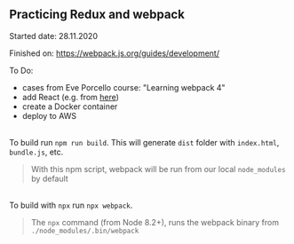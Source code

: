 
## Practicing Redux and webpack

Started date: 28.11.2020

Finished on: https://webpack.js.org/guides/development/

To Do:
- cases from Eve Porcello course: "Learning webpack 4"
- add React (e.g. from [here](https://blog.usejournal.com/creating-a-react-app-from-scratch-f3c693b84658))
- create a Docker container
- deploy to AWS

\
To build run `npm run build`. This will generate `dist` folder with `index.html`, `bundle.js`, etc.
> With this npm script, webpack will be run from our local `node_modules` by default

\
To build with `npx` run `npx webpack`.
> The `npx` command (from Node 8.2+), runs the webpack binary from `./node_modules/.bin/webpack`
